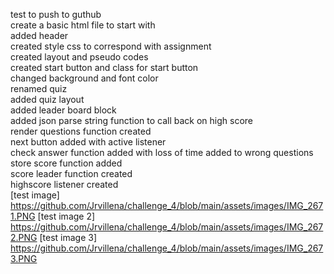 test to push to guthub<Br>
create a basic html file to start with<br>
added header<br>
created style css to correspond with assignment<br>
created layout and pseudo codes<br>
created start button and class for start button<br>
changed background and font color<br>
renamed quiz<br>
added quiz layout<br>
added leader board block<br>
added json parse string function to call back on high score<br>
render questions function created<br>
next button added with active listener<br>
check answer function added with loss of time added to wrong questions<br>
store score function added<br>
score leader function created<br>
highscore listener created<br>
[test image] https://github.com/Jrvillena/challenge_4/blob/main/assets/images/IMG_2671.PNG
[test image 2] https://github.com/Jrvillena/challenge_4/blob/main/assets/images/IMG_2672.PNG
[test image 3] https://github.com/Jrvillena/challenge_4/blob/main/assets/images/IMG_2673.PNG